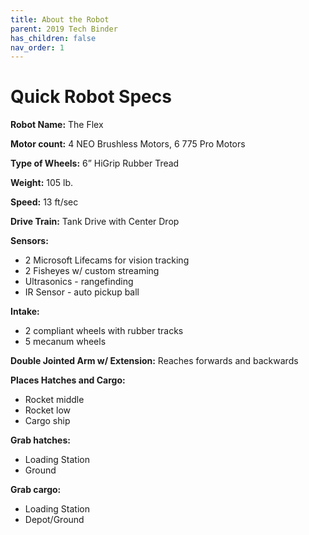 ```yaml
---
title: About the Robot
parent: 2019 Tech Binder
has_children: false
nav_order: 1
---
```



# Quick Robot Specs

**Robot Name:** The Flex


**Motor count:** 4 NEO Brushless Motors, 6 775 Pro Motors


**Type of Wheels:** 6” HiGrip Rubber Tread


**Weight:** 105 lb. 


**Speed:** 13 ft/sec


**Drive Train:** Tank Drive with Center Drop


**Sensors:** 
- 2 Microsoft Lifecams for vision tracking
- 2 Fisheyes w/ custom streaming
- Ultrasonics - rangefinding
- IR Sensor - auto pickup ball


**Intake:** 
- 2 compliant wheels with rubber tracks
- 5 mecanum wheels 

**Double Jointed Arm w/ Extension:** Reaches forwards and backwards


**Places Hatches and Cargo:** 
- Rocket middle
- Rocket low
- Cargo ship


**Grab hatches:**
- Loading Station 
- Ground


**Grab cargo:**
- Loading Station
- Depot/Ground





